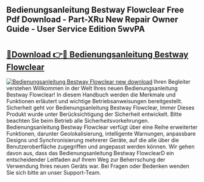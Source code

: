 ## Bedienungsanleitung Bestway Flowclear Free Pdf Download - Part-XRu New Repair Owner Guide - User Service Edition 5wvPA

# <h2><a href="http://df5r4sh.blite.top/?on=Bedienungsanleitung+Bestway+Flowclear">🔗Download 👉🔴 Bedienungsanleitung Bestway Flowclear</a></h2>

[![Bedienungsanleitung Bestway Flowclear new download](https://i.imgur.com/lujVjoI.png)](http://df5r4sh.blite.top/?on=Bedienungsanleitung+Bestway+Flowclear)
Ihren Begleiter verstehen Willkommen in der Welt Ihres neuen Bedienungsanleitung Bestway Flowclear! In diesem Handbuch werden die Merkmale und Funktionen erläutert und wichtige Betriebsanweisungen bereitgestellt. Sicherheit geht vor Bedienungsanleitung Bestway Flowclear, Immer Dieses Produkt wurde unter Berücksichtigung der Sicherheit entwickelt. Bitte beachten Sie beim Betrieb alle Sicherheitsvorkehrungen. Bedienungsanleitung Bestway Flowclear verfügt über eine Reihe erweiterter Funktionen, darunter Geolokalisierung, intelligente Warnungen, anpassbare Designs und Synchronisierung mehrerer Geräte, auf die alle über die Benutzeroberfläche zugegriffen und angepasst werden können. Wir gehen davon aus, dass das Bedienungsanleitung Bestway FlowclearD ein entscheidender Leitfaden auf Ihrem Weg zur Beherrschung der Verwendung Ihres neuen Geräts war. Bei Fragen oder Bedenken wenden Sie sich bitte an unser Support-Team.
